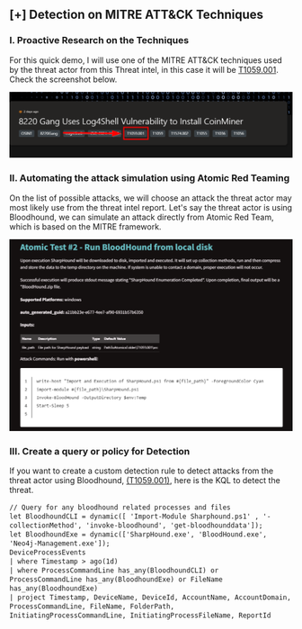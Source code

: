 ## [+] Detection on MITRE ATT&CK Techniques 

### I. Proactive Research on the Techniques
For this quick demo, I will use one of the MITRE ATT&CK techniques used by the threat actor from this Threat intel, in this case it will be [T1059.001](https://atomicredteam.io/execution/T1059.001/). Check the screenshot below. 

![Image](https://github.com/nguyentimmy/Detection-Engineering/blob/main/2%20-%20Detect%20Current%20Attack%20Trends%20Using%20Threat%20Intelligence/Photos/T1059-APT.png)

### II. Automating the attack simulation using Atomic Red Teaming
On the list of possible attacks, we will choose an attack the threat actor may most likely use from the threat intel report. Let's say the threat actor is using Bloodhound, we can simulate an attack directly from Atomic Red Team, which is based on the MITRE framework.

![Image](https://github.com/nguyentimmy/Detection-Engineering/blob/main/2%20-%20Detect%20Current%20Attack%20Trends%20Using%20Threat%20Intelligence/Photos/T1059.001-BloodHound.png)

### III. Create a query or policy for Detection
If you want to create a custom detection rule to detect attacks from the threat actor using Bloodhound, [(T1059.001)](https://atomicredteam.io/execution/T1059.001/), here is the KQL to detect the threat. 

```
// Query for any bloodhound related processes and files
let BloodhoundCLI = dynamic([ 'Import-Module Sharphound.ps1' , '-collectionMethod', 'invoke-bloodhound', 'get-bloodhounddata']);
let BloodhoundExe = dynamic(['SharpHound.exe', 'BloodHound.exe', 'Neo4j-Management.exe']);
DeviceProcessEvents
| where Timestamp > ago(1d)
| where ProcessCommandLine has_any(BloodhoundCLI) or ProcessCommandLine has_any(BloodhoundExe) or FileName has_any(BloodhoundExe)
| project Timestamp, DeviceName, DeviceId, AccountName, AccountDomain, ProcessCommandLine, FileName, FolderPath, InitiatingProcessCommandLine, InitiatingProcessFileName, ReportId
```
